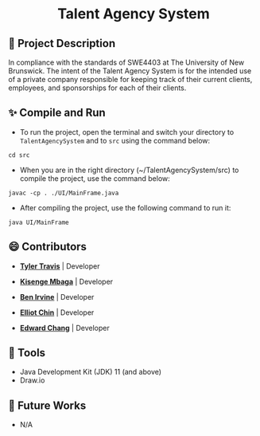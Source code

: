 <h1 align=center> Talent Agency System </h1>

## :page_with_curl: Project Description 
In compliance with the standards of SWE4403 at The University of New Brunswick. The intent of the Talent Agency System is for the intended use of a private company responsible for keeping track of their current clients, employees, and sponsorships for each of their clients.

## :sparkles: Compile and Run
  
* To run the project, open the terminal and switch your directory to `TalentAgencySystem` and to `src` using the command below:
```
cd src
```
* When you are in the right directory (~/TalentAgencySystem/src)  to compile the project, use the command below:
```
javac -cp . ./UI/MainFrame.java
```
* After compiling the project, use the following command to run it:
```
java UI/MainFrame
```

## :smile: Contributors 

* [**Tyler Travis**](https://github.com/tylertraviss) | Developer 

* [**Kisenge Mbaga**](https://github.com/kisenge)  | Developer

* [**Ben Irvine**](https://github.com/Ben-F-Irvine)  | Developer

* [**Elliot Chin**](https://github.com/Elliot-Chin)  | Developer

* [**Edward Chang**](https://github.com/edwardchang7)  | Developer


## :hammer: Tools 

* Java Development Kit (JDK) 11 (and above)
* <span>Draw.io<span> 

 
## :thought_balloon: Future Works 
  
* N/A

